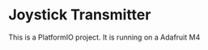 Joystick Transmitter
====================

This is a PlatformIO project.
It is running on a Adafruit M4

